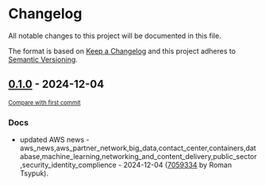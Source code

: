 # Changelog

All notable changes to this project will be documented in this file.

The format is based on [Keep a Changelog](http://keepachangelog.com/en/1.0.0/)
and this project adheres to [Semantic Versioning](http://semver.org/spec/v2.0.0.html).

<!-- insertion marker -->
## [0.1.0](https://github.com/tsypuk/aws-news/releases/tag/ver-2024-12-040.1.0) - 2024-12-04

<small>[Compare with first commit](https://github.com/tsypuk/aws-news/compare/8bdd9d660f5f3ca0edb016a92b1bca8969888dee...ver-2024-12-04)</small>

### Docs

- updated AWS news - aws_news,aws_partner_network,big_data,contact_center,containers,database,machine_learning,networking_and_content_delivery,public_sector,security_identity_complience - 2024-12-04 ([7059334](https://github.com/tsypuk/aws-news/commit/7059334ca94b4fa3e4e0401dd09e4cf7707450be) by Roman Tsypuk).

